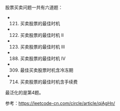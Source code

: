 股票买卖问题一共有六道题：

* 121. 买卖股票的最佳时机
* 122. 买卖股票的最佳时机 II
* 123. 买卖股票的最佳时机 III
* 188. 买卖股票的最佳时机 IV
* 309. 最佳买卖股票时机含冷冻期
* 714. 买卖股票的最佳时机含手续费

最泛化的是第4题。


参考：https://leetcode-cn.com/circle/article/qiAgHn/
